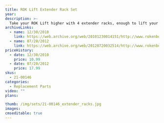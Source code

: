 ```yaml
---
title: ROK Lift Extender Rack Set
year: 
description: >-
  Take your ROK Lift higher with 4 extender racks, enough to lift your cargo four stories more. Also for use with the RC Elevator.
archiveLinks:
  - name: 12/30/2010
    link: https://web.archive.org/web/20101230014151/http://www.rokenbok.com/estore/spare-parts/rok-lift-extender-rack-set
  - name: 07/20/2012
    link: https://web.archive.org/web/20120720032514/http://www.rokenbok.com/estore/spare-parts/rok-lift-extender-rack-set
priceHistory:
  - date: 12/30/2010
    price: 10.99
  - date: 07/20/2012
    price: 17.99
skus:
  - 21-00146
categories: 
  - Replacement Parts
video: ""
plans:

thumb: /img/sets/21-00146_extender_racks.jpg
images:
cmseditable: true
---
```

